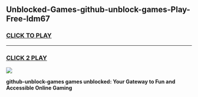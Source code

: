 
## Unblocked-Games-github-unblock-games-Play-Free-ldm67
<h3>
<a href="https://premium76.site?title=github-unblock-games&ref=09A">CLICK TO PLAY</a></h3>
<hr>

<h3>
<a href="https://premium76.site?title=github-unblock-games&ref=09A">CLICK 2 PLAY</a>
  
</h3>

<a href="https://premium76.site?title=github-unblock-games&ref=09A"><img src="https://clearcache.store/games.png"></a>


**github-unblock-games games unblocked: Your Gateway to Fun and Accessible Online Gaming**
